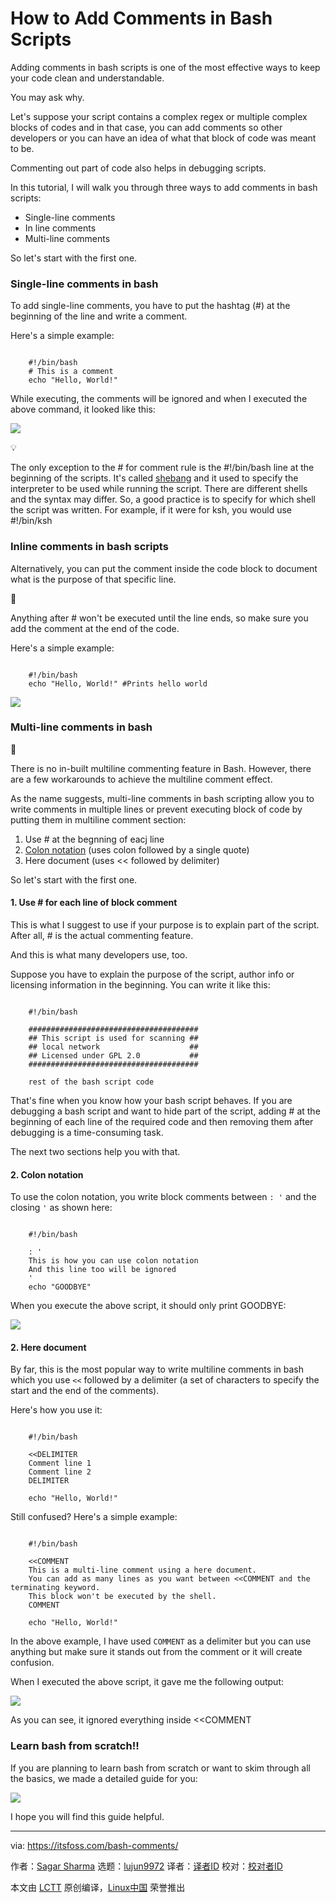 [#]: subject: "How to Add Comments in Bash Scripts"
[#]: via: "https://itsfoss.com/bash-comments/"
[#]: author: "Sagar Sharma https://itsfoss.com/author/sagar/"
[#]: collector: "lujun9972/lctt-scripts-1693450080"
[#]: translator: " "
[#]: reviewer: " "
[#]: publisher: " "
[#]: url: " "

How to Add Comments in Bash Scripts
======

Adding comments in bash scripts is one of the most effective ways to keep your code clean and understandable.

You may ask why.

Let's suppose your script contains a complex regex or multiple complex blocks of codes and in that case, you can add comments so other developers or you can have an idea of what that block of code was meant to be.

Commenting out part of code also helps in debugging scripts.

In this tutorial, I will walk you through three ways to add comments in bash scripts:

  * Single-line comments
  * In line comments
  * Multi-line comments



So let's start with the first one.

### Single-line comments in bash

To add single-line comments, you have to put the hashtag (#) at the beginning of the line and write a comment.

Here's a simple example:

```

    #!/bin/bash
    # This is a comment
    echo "Hello, World!"

```

While executing, the comments will be ignored and when I executed the above command, it looked like this:

![][1]

💡

The only exception to the # for comment rule is the #!/bin/bash line at the beginning of the scripts. It's called [shebang][2] and it used to specify the interpreter to be used while running the script. There are different shells and the syntax may differ. So, a good practice is to specify for which shell the script was written. For example, if it were for ksh, you would use #!/bin/ksh

### Inline comments in bash scripts

Alternatively, you can put the comment inside the code block to document what is the purpose of that specific line.

🚧

Anything after # won't be executed until the line ends, so make sure you add the comment at the end of the code.

Here's a simple example:

```

    #!/bin/bash
    echo "Hello, World!" #Prints hello world

```

![][3]

### Multi-line comments in bash

🚧

There is no in-built multiline commenting feature in Bash. However, there are a few workarounds to achieve the multiline comment effect.

As the name suggests, multi-line comments in bash scripting allow you to write comments in multiple lines or prevent executing block of code by putting them in multiline comment section:

  1. Use # at the begnning of eacj line
  2. [Colon notation][4] (uses colon followed by a single quote)
  3. Here document (uses << followed by delimiter)



So let's start with the first one.

#### 1\. Use # for each line of block comment

This is what I suggest to use if your purpose is to explain part of the script. After all, # is the actual commenting feature.

And this is what many developers use, too.

Suppose you have to explain the purpose of the script, author info or licensing information in the beginning. You can write it like this:

```

    #!/bin/bash

    ######################################
    ## This script is used for scanning ##
    ## local network                    ##
    ## Licensed under GPL 2.0           ##
    ######################################

    rest of the bash script code

```

That's fine when you know how your bash script behaves. If you are debugging a bash script and want to hide part of the script, adding # at the beginning of each line of the required code and then removing them after debugging is a time-consuming task.

The next two sections help you with that.

#### 2\. Colon notation

To use the colon notation, you write block comments between `: '` and the closing `'` as shown here:

```

    #!/bin/bash

    : '
    This is how you can use colon notation
    And this line too will be ignored
    '
    echo "GOODBYE"

```

When you execute the above script, it should only print GOODBYE:

![][5]

#### 2\. Here document

By far, this is the most popular way to write multiline comments in bash which you use `<<` followed by a delimiter (a set of characters to specify the start and the end of the comments).

Here's how you use it:

```

    #!/bin/bash

    <<DELIMITER
    Comment line 1
    Comment line 2
    DELIMITER

    echo "Hello, World!"

```

Still confused? Here's a simple example:

```

    #!/bin/bash

    <<COMMENT
    This is a multi-line comment using a here document.
    You can add as many lines as you want between <<COMMENT and the terminating keyword.
    This block won't be executed by the shell.
    COMMENT

    echo "Hello, World!"

```

In the above example, I have used `COMMENT` as a delimiter but you can use anything but make sure it stands out from the comment or it will create confusion.

When I executed the above script, it gave me the following output:

![][6]

As you can see, it ignored everything inside <<COMMENT

### Learn bash from scratch!!

If you are planning to learn bash from scratch or want to skim through all the basics, we made a detailed guide for you:

![][7]

I hope you will find this guide helpful.

--------------------------------------------------------------------------------

via: https://itsfoss.com/bash-comments/

作者：[Sagar Sharma][a]
选题：[lujun9972][b]
译者：[译者ID](https://github.com/译者ID)
校对：[校对者ID](https://github.com/校对者ID)

本文由 [LCTT](https://github.com/LCTT/TranslateProject) 原创编译，[Linux中国](https://linux.cn/) 荣誉推出

[a]: https://itsfoss.com/author/sagar/
[b]: https://github.com/lujun9972
[1]: https://itsfoss.com/content/images/2023/10/Use-single-line-comments-in-bash.png
[2]: https://linuxhandbook.com/shebang/
[3]: https://itsfoss.com/content/images/2023/10/How-to-use-the-single-line-comments-in-bash.png
[4]: https://stackoverflow.com/questions/3224878/what-is-the-purpose-of-the-colon-gnu-bash-builtin
[5]: https://itsfoss.com/content/images/2023/10/Use-multi-line-comments-using-colon-notation-in-bash.png
[6]: https://itsfoss.com/content/images/2023/10/Use-multi-line-comments-in-bash-using----and-delimeter.png
[7]: https://itsfoss.com/content/images/size/w256h256/2022/12/android-chrome-192x192.png
